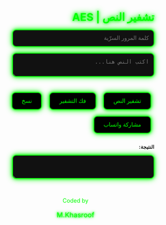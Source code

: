 <!DOCTYPE html>
<html lang="ar" dir="rtl">
<head>
  <meta charset="UTF-8">
  <title>تشفير النص | AES</title>
  <script src="https://cdnjs.cloudflare.com/ajax/libs/crypto-js/4.1.1/crypto-js.min.js"></script>
  <style>
    @import url('https://fonts.googleapis.com/css2?family=Share+Tech+Mono&display=swap');

    body {
      font-family: 'Share Tech Mono', monospace;
      background-color: #1A1A1D;
      color: #F1F1F1;
      display: flex;
      flex-direction: column;
      align-items: center;
      padding: 30px;
      min-height: 100vh;
      justify-content: center;
      text-align: center;
      background-image: radial-gradient(circle at center, #111 0%, #000 100%);
    }

    h2 {
      font-size: 34px;
      color: #00FF00;
      text-shadow: 0 0 10px #00FF00, 0 0 20px #00FF00;
      margin-bottom: 20px;
    }

    textarea, input {
      background-color: #111;
      color: #00FF00;
      width: 90%;
      max-width: 600px;
      padding: 15px;
      font-size: 18px;
      margin-bottom: 20px;
      border-radius: 12px;
      border: 2px solid #00FF00;
      resize: vertical;
      box-shadow: 0 0 10px #00FF00, 0 0 20px #00FF00;
    }

    button {
      padding: 15px 30px;
      margin: 10px;
      border: 2px solid #00FF00;
      border-radius: 12px;
      background-color: #000;
      color: #00FF00;
      font-size: 18px;
      cursor: pointer;
      box-shadow: 0 0 10px #00FF00, 0 0 20px #00FF00;
      transition: transform 0.2s, background-color 0.3s;
    }

    button:hover {
      background-color: #00FF00;
      color: #000;
      transform: scale(1.1);
    }

    #output {
      background-color: #111;
      color: #F1F1F1;
    }

    .action-buttons {
      margin-top: 20px;
    }

    footer {
      margin-top: 40px;
      text-align: center;
    }

    .signature-title {
      font-size: 18px;
      color: #00FF00;
    }

    .signature {
      font-size: 22px;
      color: #00FF00;
      text-shadow: 0 0 10px #00FF00, 0 0 20px #00FF00;
      animation: glow 2s infinite alternate;
    }

    @keyframes glow {
      from {
        text-shadow: 0 0 5px #00FF00, 0 0 10px #00FF00;
      }
      to {
        text-shadow: 0 0 15px #00FF00, 0 0 30px #00FF00;
      }
    }

    #statusMessage {
      margin-top: 20px;
      color: #FF0000;
      font-size: 20px;
      font-weight: bold;
    }

  </style>
</head>
<body>

  <h2>تشفير النص | AES</h2>

  <input id="password" type="password" placeholder="كلمة المرور السرّية" />
  <textarea id="input" placeholder="اكتب النص هنا..."></textarea>

  <div class="action-buttons">
    <button onclick="encrypt();">تشفير النص</button>
    <button onclick="decrypt();">فك التشفير</button>
    <button onclick="copyResult();">نسخ</button>
    <button onclick="shareWhatsApp();">مشاركة واتساب</button>
  </div>

  <h3>النتيجة:</h3>
  <textarea id="output" readonly></textarea>

  <div id="statusMessage"></div>

  <footer>
    <p class="signature-title">Coded by</p>
    <p class="signature">M.Khasroof</p>
  </footer>

  <script>
    // تشفير النص باستخدام AES مع Salt
    function encrypt() {
      const text = document.getElementById("input").value;
      const password = document.getElementById("password").value;
      
      if (!password || !text) {
        showMessage("يرجى إدخال النص وكلمة المرور!");
        return;
      }

      // إنشاء Salt عشوائي
      const salt = CryptoJS.lib.WordArray.random(128/8);
      
      // توليد مفتاح باستخدام كلمة المرور والSalt
      const key = CryptoJS.PBKDF2(password, salt, { keySize: 256/32, iterations: 1000 });
      
      // تشفير النص باستخدام المفتاح والSalt
      const ciphertext = CryptoJS.AES.encrypt(text, key, { iv: salt }).toString();
      
      // تخزين الSalt مع النص المشفر
      const result = {
        salt: salt.toString(CryptoJS.enc.Base64),
        ciphertext: ciphertext
      };

      document.getElementById("output").value = JSON.stringify(result);
      showMessage("تم التشفير بنجاح!");
    }

    // فك تشفير النص باستخدام AES مع Salt
    function decrypt() {
      const result = JSON.parse(document.getElementById("input").value);
      const password = document.getElementById("password").value;
      
      if (!password || !result) {
        showMessage("يرجى إدخال النص وكلمة المرور!");
        return;
      }

      // استعادة الSalt والنص المشفر
      const salt = CryptoJS.enc.Base64.parse(result.salt);
      const ciphertext = result.ciphertext;
      
      // توليد المفتاح باستخدام كلمة المرور والSalt
      const key = CryptoJS.PBKDF2(password, salt, { keySize: 256/32, iterations: 1000 });
      
      try {
        // فك تشفير النص
        const bytes = CryptoJS.AES.decrypt(ciphertext, key, { iv: salt });
        const originalText = bytes.toString(CryptoJS.enc.Utf8);
        
        if (!originalText) throw new Error();
        
        document.getElementById("output").value = originalText;
        showMessage("تم فك التشفير بنجاح!");
      } catch {
        showMessage("فشل فك التشفير! تأكد من النص وكلمة المرور.");
      }
    }

    // نسخ النتيجة
    function copyResult() {
      const output = document.getElementById("output");
      output.select();
      document.execCommand("copy");
      showMessage("تم النسخ!");
    }

    // مشاركة النتيجة عبر واتساب
    function shareWhatsApp() {
      const text = document.getElementById("output").value;
      if (!text) {
        alert("لا يوجد نص للمشاركة!");
        return;
      }
      const url = "https://wa.me/?text=" + encodeURIComponent(text);
      window.open(url, "_blank");
    }

    // عرض الرسائل
    function showMessage(message) {
      const statusMessage = document.getElementById("statusMessage");
      statusMessage.textContent = message;
      setTimeout(() => {
        statusMessage.textContent = '';
      }, 3000);
    }
  </script>
</body>
</html>
